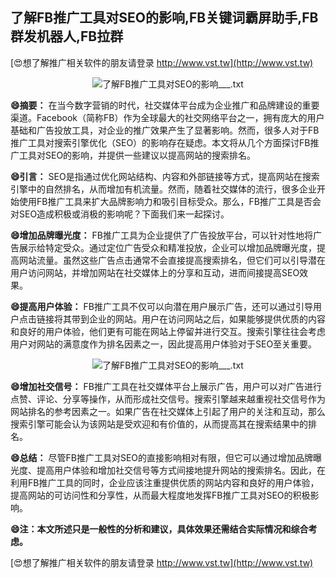 ## **了解FB推广工具对SEO的影响,FB关键词霸屏助手,FB群发机器人,FB拉群**

[😍想了解推广相关软件的朋友请登录 http://www.vst.tw](http://www.vst.tw)

 <center><img src="https://vst.tw/MP4/tuiguang/png/4.png" alt="了解FB推广工具对SEO的影响___.txt"></center>

**😄摘要：**
在当今数字营销的时代，社交媒体平台成为企业推广和品牌建设的重要渠道。Facebook（简称FB）作为全球最大的社交网络平台之一，拥有庞大的用户基础和广告投放工具，对企业的推广效果产生了显著影响。然而，很多人对于FB推广工具对搜索引擎优化（SEO）的影响存在疑虑。本文将从几个方面探讨FB推广工具对SEO的影响，并提供一些建议以提高网站的搜索排名。

**😄引言：**
SEO是指通过优化网站结构、内容和外部链接等方式，提高网站在搜索引擎中的自然排名，从而增加有机流量。然而，随着社交媒体的流行，很多企业开始使用FB推广工具来扩大品牌影响力和吸引目标受众。那么，FB推广工具是否会对SEO造成积极或消极的影响呢？下面我们来一起探讨。

**😄增加品牌曝光度：**
FB推广工具为企业提供了广告投放平台，可以针对性地将广告展示给特定受众。通过定位广告受众和精准投放，企业可以增加品牌曝光度，提高网站流量。虽然这些广告点击通常不会直接提高搜索排名，但它们可以引导潜在用户访问网站，并增加网站在社交媒体上的分享和互动，进而间接提高SEO效果。

**😄提高用户体验：**
FB推广工具不仅可以向潜在用户展示广告，还可以通过引导用户点击链接将其带到企业的网站。用户在访问网站之后，如果能够提供优质的内容和良好的用户体验，他们更有可能在网站上停留并进行交互。搜索引擎往往会考虑用户对网站的满意度作为排名因素之一，因此提高用户体验对于SEO至关重要。

 <center><img src="https://vst.tw/MP4/tuiguang/png/3.png" alt="了解FB推广工具对SEO的影响___.txt"></center>

**😄增加社交信号：**
FB推广工具在社交媒体平台上展示广告，用户可以对广告进行点赞、评论、分享等操作，从而形成社交信号。搜索引擎越来越重视社交信号作为网站排名的参考因素之一。如果广告在社交媒体上引起了用户的关注和互动，那么搜索引擎可能会认为该网站是受欢迎和有价值的，从而提高其在搜索结果中的排名。

**😄总结：**
尽管FB推广工具对SEO的直接影响相对有限，但它可以通过增加品牌曝光度、提高用户体验和增加社交信号等方式间接地提升网站的搜索排名。因此，在利用FB推广工具的同时，企业应该注重提供优质的网站内容和良好的用户体验，提高网站的可访问性和分享性，从而最大程度地发挥FB推广工具对SEO的积极影响。

**😄注：本文所述只是一般性的分析和建议，具体效果还需结合实际情况和综合考虑。**

[😍想了解推广相关软件的朋友请登录 http://www.vst.tw](http://www.vst.tw)



